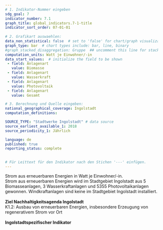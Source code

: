 ```yaml
---
# 1. Indikator-Nummer eingeben 
sdg_goal: 7 
indicator_number: 7.1
graph_title: global_indicators.7-1-title
indicator_sort_order: 07-01-01
 
# 2. Grafikart auswaehlen: 
data_non_statistical: false  # set to 'false' for chart/graph visualization 
graph_type: bar  # chart types include: bar, line, binary 
#graph_stacked_disaggregation: Gruppe  ## uncomment this line for stacked bars. eplace 'Geschlecht' with the field of aggregation. 
computation_units: Watt je Einwohner/-in 
data_start_values:  # initialize the field to be shown  
 - field: Anlagenart
   value: Biomasse 
 - field: Anlagenart 
   value: Wasserkraft
 - field: Anlagenart 
   value: Photovoltaik
 - field: Anlagenart 
   value: Gesamt

# 3. Berechnung und Quelle eingeben: 
national_geographical_coverage: Ingolstadt 
computation_definitions: 

SOURCE_TYPE: "Stadtwerke Ingolstadt" # data source  
source_earliest_available_1: 2018
source_periodicity_1: Jährlich

language: de   
published: true 
reporting_status: complete
 
 
# Für Leittext für den Indikator nach den Stichen '---' einfügen. 
---
```

Strom aus erneuerbaren Energien in Watt je Einwohner/-in. <br>
Strom aus erneuerbaren Energien wird im Stadtgebiet Ingolstadt aus 5 Biomasseanlagen, 3 Wasserkraftanlagen und 5355 Photovoltaikanlagen gewonnen. Windkraftanlagen sind keine im Stadtgebiet Ingolstadt installiert.<br>
<br>
<b>Ziel Nachhaltigkeitsagenda Ingolstadt</b><br>
K1.2: Ausbau von erneuerbaren Energien, insbesondere Erzeugung von regenerativem Strom vor Ort<br>
<br>
<b>Ingolstadtspezifischer Indikator</b>
